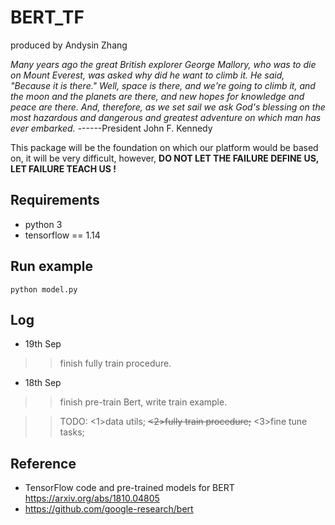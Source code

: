 # BERT_TF
produced by Andysin Zhang  

*Many years ago the great British explorer George Mallory, who was to die on Mount Everest, was asked why did he want to climb it. He said, "Because it is there."
Well, space is there, and we're going to climb it, and the moon and the planets are there, and new hopes for knowledge and peace are there. And, therefore, as we set sail we ask God's blessing on the most hazardous and dangerous and greatest adventure on which man has ever embarked.*			------President John F. Kennedy

This package will be the foundation on which our platform would be based on, it will be very difficult, however, **DO NOT LET THE FAILURE DEFINE US, LET FAILURE TEACH US !**  

## Requirements  
- python 3  
- tensorflow == 1.14 

## Run example  
```shell
python model.py
```

## Log  

- 19th Sep  
>>finish fully train procedure.  

- 18th Sep  
>>finish pre-train Bert, write train example.    

>>TODO: <1>data utils; ~~<2>fully train procedure;~~ <3>fine tune tasks;  

## Reference  

- TensorFlow code and pre-trained models for BERT https://arxiv.org/abs/1810.04805  
- https://github.com/google-research/bert  


